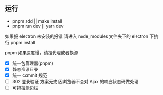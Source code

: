## 运行

- pnpm add || make install
- pnpm run dev || yarn dev

如果报 electron 未安装的报错 请进入 node_modules 文件夹下的 electron 下执行 pnpm install

pnpm 如果速度慢，请挂代理或者换源

- [x] 统一包管理器(pnpm)
- [x] 静态资源目录
- [x] 统一 commit 规范
- [ ] 302 登录验证 方案无效 因浏览器不会对 Ajax 的响应状态码做处理
- [ ] 可拖拉侧边栏
